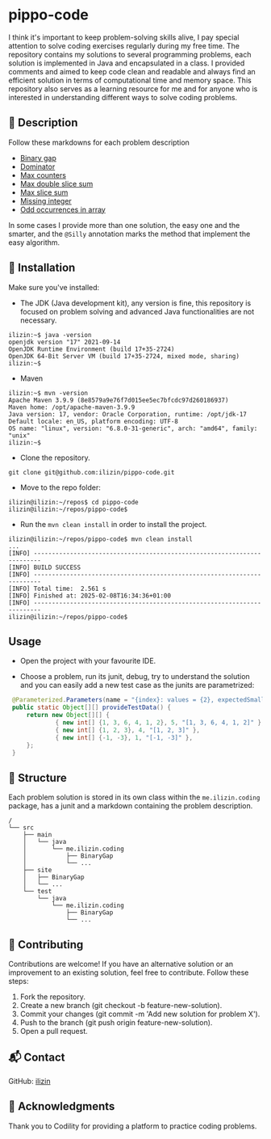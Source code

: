 # pippo-code

I think it's important to keep problem-solving skills alive, I pay special attention to solve coding exercises regularly during my free time.
The repository contains my solutions to several programming problems, each solution is implemented in Java and encapsulated in a class.
I provided comments and aimed to keep code clean and readable and always find an efficient solution in terms of computational time and memory space.
This repository also serves as a learning resource for me and for anyone who is interested in understanding different ways to solve coding problems.

## 📘 Description

Follow these markdowns for each problem description

* [Binary gap](./src/site/BinaryGap.md)
* [Dominator](./src/site/Dominator.md)
* [Max counters](./src/site/MaxCounters.md)
* [Max double slice sum](./src/site/MaxDoubleSliceSum.md)
* [Max slice sum](./src/site/MaxSliceSum.md)
* [Missing integer](./src/site/MissingInteger.md)
* [Odd occurrences in array](./src/site/OddOccurrencesInArray.md)

In some cases I provide more than one solution, the easy one and the smarter, and the `@Silly` annotation marks the method that implement the easy algorithm.

## 💾 Installation

Make sure you've installed:

* The JDK (Java development kit), any version is fine, this repository is focused on problem solving and advanced Java functionalities are not necessary. 
```
ilizin:~$ java -version
openjdk version "17" 2021-09-14
OpenJDK Runtime Environment (build 17+35-2724)
OpenJDK 64-Bit Server VM (build 17+35-2724, mixed mode, sharing)
ilizin:~$ 
```

* Maven
```
ilizin:~$ mvn -version
Apache Maven 3.9.9 (8e8579a9e76f7d015ee5ec7bfcdc97d260186937)
Maven home: /opt/apache-maven-3.9.9
Java version: 17, vendor: Oracle Corporation, runtime: /opt/jdk-17
Default locale: en_US, platform encoding: UTF-8
OS name: "linux", version: "6.8.0-31-generic", arch: "amd64", family: "unix"
ilizin:~$ 
```

* Clone the repository.
```
git clone git@github.com:ilizin/pippo-code.git
```

* Move to the repo folder:
```
ilizin@ilizin:~/repos$ cd pippo-code
ilizin@ilizin:~/repos/pippo-code$
```

* Run the `mvn clean install` in order to install the project.
```
ilizin@ilizin:~/repos/pippo-code$ mvn clean install
...
[INFO] ------------------------------------------------------------------------
[INFO] BUILD SUCCESS
[INFO] ------------------------------------------------------------------------
[INFO] Total time:  2.561 s
[INFO] Finished at: 2025-02-08T16:34:36+01:00
[INFO] ------------------------------------------------------------------------
ilizin@ilizin:~/repos/pippo-code$ 
```

## Usage

* Open the project with your favourite IDE.

* Choose a problem, run its junit, debug, try to understand the solution and you can easily add a new test case as the junits are parametrized: 
```java
 @Parameterized.Parameters(name = "{index}: values = {2}, expectedSmallestPositiveMissingInteger = {1}")
 public static Object[][] provideTestData() {
     return new Object[][] {
             { new int[] {1, 3, 6, 4, 1, 2}, 5, "[1, 3, 6, 4, 1, 2]" },
             { new int[] {1, 2, 3}, 4, "[1, 2, 3]" },
             { new int[] {-1, -3}, 1, "[-1, -3]" },
     };
 }
```

## 📂 Structure 

Each problem solution is stored in its own class within the `me.ilizin.coding` package, has a junit and a markdown containing the problem description.

```
/
└── src
    ├── main
    │   └── java
    │       └── me.ilizin.coding
    │           ├── BinaryGap
    │           └── ...
    ├── site
    │   ├── BinaryGap
    │   └── ...
    └── test
        └── java
            └── me.ilizin.coding
                ├── BinaryGap
                └── ...
```

## 🤝 Contributing

Contributions are welcome! If you have an alternative solution or an improvement to an existing solution, feel free to contribute. Follow these steps:

1. Fork the repository.
2. Create a new branch (git checkout -b feature-new-solution).
3. Commit your changes (git commit -m 'Add new solution for problem X').
4. Push to the branch (git push origin feature-new-solution).
5. Open a pull request.

## 📬 Contact

GitHub: [ilizin](https://github.com/ilizin)

## 🙌 Acknowledgments

Thank you to Codility for providing a platform to practice coding problems.